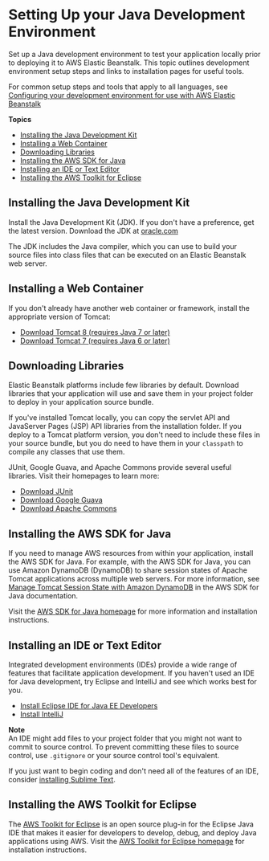 # Setting Up your Java Development Environment<a name="java-development-environment"></a>

Set up a Java development environment to test your application locally prior to deploying it to AWS Elastic Beanstalk\. This topic outlines development environment setup steps and links to installation pages for useful tools\.

For common setup steps and tools that apply to all languages, see [Configuring your development environment for use with AWS Elastic Beanstalk](chapter-devenv.md)

**Topics**
+ [Installing the Java Development Kit](#java-development-environment-jdk)
+ [Installing a Web Container](#java-development-environment-tomcat)
+ [Downloading Libraries](#java-development-environment-libraries)
+ [Installing the AWS SDK for Java](#java-development-environment-sdk)
+ [Installing an IDE or Text Editor](#java-development-environment-ide)
+ [Installing the AWS Toolkit for Eclipse](#java-development-environment-toolkit)

## Installing the Java Development Kit<a name="java-development-environment-jdk"></a>

Install the Java Development Kit \(JDK\)\. If you don't have a preference, get the latest version\. Download the JDK at [oracle\.com](http://www.oracle.com/technetwork/java/javase/downloads/index.html) 

The JDK includes the Java compiler, which you can use to build your source files into class files that can be executed on an Elastic Beanstalk web server\.

## Installing a Web Container<a name="java-development-environment-tomcat"></a>

If you don't already have another web container or framework, install the appropriate version of Tomcat:
+  [Download Tomcat 8 \(requires Java 7 or later\)](http://tomcat.apache.org/download-80.cgi) 
+  [Download Tomcat 7 \(requires Java 6 or later\)](http://tomcat.apache.org/download-70.cgi) 

## Downloading Libraries<a name="java-development-environment-libraries"></a>

Elastic Beanstalk platforms include few libraries by default\. Download libraries that your application will use and save them in your project folder to deploy in your application source bundle\.

If you've installed Tomcat locally, you can copy the servlet API and JavaServer Pages \(JSP\) API libraries from the installation folder\. If you deploy to a Tomcat platform version, you don't need to include these files in your source bundle, but you do need to have them in your `classpath` to compile any classes that use them\.

JUnit, Google Guava, and Apache Commons provide several useful libraries\. Visit their homepages to learn more:
+  [Download JUnit](https://github.com/junit-team/junit/wiki/Download-and-Install) 
+  [Download Google Guava](https://code.google.com/p/guava-libraries/) 
+  [Download Apache Commons](http://commons.apache.org/downloads/) 

## Installing the AWS SDK for Java<a name="java-development-environment-sdk"></a>

If you need to manage AWS resources from within your application, install the AWS SDK for Java\. For example, with the AWS SDK for Java, you can use Amazon DynamoDB \(DynamoDB\) to share session states of Apache Tomcat applications across multiple web servers\. For more information, see [Manage Tomcat Session State with Amazon DynamoDB](http://docs.aws.amazon.com/AWSSdkDocsJava/latest/DeveloperGuide/java-dg-tomcat-session-manager.html) in the AWS SDK for Java documentation\.

Visit the [AWS SDK for Java homepage](https://aws.amazon.com/sdk-for-java/) for more information and installation instructions\.

## Installing an IDE or Text Editor<a name="java-development-environment-ide"></a>

Integrated development environments \(IDEs\) provide a wide range of features that facilitate application development\. If you haven't used an IDE for Java development, try Eclipse and IntelliJ and see which works best for you\.
+  [Install Eclipse IDE for Java EE Developers](https://www.eclipse.org/downloads/) 
+  [Install IntelliJ](https://www.jetbrains.com/idea/) 

**Note**  
An IDE might add files to your project folder that you might not want to commit to source control\. To prevent committing these files to source control, use `.gitignore` or your source control tool's equivalent\.

If you just want to begin coding and don't need all of the features of an IDE, consider [installing Sublime Text](http://www.sublimetext.com/)\.

## Installing the AWS Toolkit for Eclipse<a name="java-development-environment-toolkit"></a>

The [AWS Toolkit for Eclipse](java-eclipsetoolkit.md) is an open source plug\-in for the Eclipse Java IDE that makes it easier for developers to develop, debug, and deploy Java applications using AWS\. Visit the [AWS Toolkit for Eclipse homepage](https://aws.amazon.com/eclipse/) for installation instructions\. 